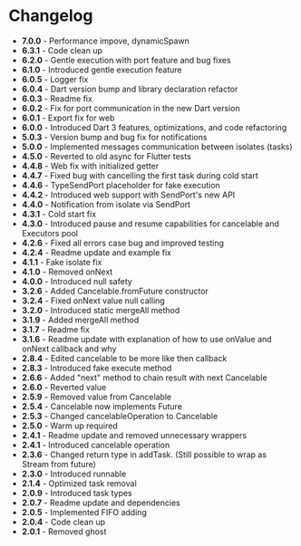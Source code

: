 # Changelog

- **7.0.0** - Performance impove, dynamicSpawn
- **6.3.1** - Code clean up
- **6.2.0** - Gentle execution with port feature and bug fixes
- **6.1.0** - Introduced gentle execution feature
- **6.0.5** - Logger fix
- **6.0.4** - Dart version bump and library declaration refactor
- **6.0.3** - Readme fix
- **6.0.2** - Fix for port communication in the new Dart version
- **6.0.1** - Export fix for web
- **6.0.0** - Introduced Dart 3 features, optimizations, and code refactoring
- **5.0.3** - Version bump and bug fix for notifications
- **5.0.0** - Implemented messages communication between isolates (tasks)
- **4.5.0** - Reverted to old async for Flutter tests
- **4.4.8** - Web fix with initialized getter
- **4.4.7** - Fixed bug with cancelling the first task during cold start
- **4.4.6** - TypeSendPort placeholder for fake execution
- **4.4.2** - Introduced web support with SendPort's new API
- **4.4.0** - Notification from isolate via SendPort
- **4.3.1** - Cold start fix
- **4.3.0** - Introduced pause and resume capabilities for cancelable and Executors pool
- **4.2.6** - Fixed all errors case bug and improved testing
- **4.2.4** - Readme update and example fix
- **4.1.1** - Fake isolate fix
- **4.1.0** - Removed onNext
- **4.0.0** - Introduced null safety
- **3.2.6** - Added Cancelable.fromFuture constructor
- **3.2.4** - Fixed onNext value null calling
- **3.2.0** - Introduced static mergeAll method
- **3.1.9** - Added mergeAll method
- **3.1.7** - Readme fix
- **3.1.6** - Readme update with explanation of how to use onValue and onNext callback and why
- **2.8.4** - Edited cancelable to be more like then callback
- **2.8.3** - Introduced fake execute method
- **2.6.6** - Added "next" method to chain result with next Cancelable
- **2.6.0** - Reverted value
- **2.5.9** - Removed value from Cancelable
- **2.5.4** - Cancelable now implements Future
- **2.5.3** - Changed cancelableOperation to Cancelable
- **2.5.0** - Warm up required
- **2.4.1** - Readme update and removed unnecessary wrappers
- **2.4.1** - Introduced cancelable operation
- **2.3.6** - Changed return type in addTask. (Still possible to wrap as Stream from future)
- **2.3.0** - Introduced runnable
- **2.1.4** - Optimized task removal
- **2.0.9** - Introduced task types
- **2.0.7** - Readme update and dependencies
- **2.0.5** - Implemented FIFO adding
- **2.0.4** - Code clean up
- **2.0.1** - Removed ghost